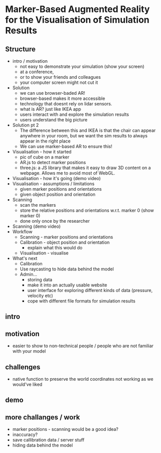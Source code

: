 # Marker-Based Augmented Reality for the Visualisation of Simulation Results

## Structure
- intro / motivation
	- not easy to demonstrate your simulation (show your screen)
	- at a conference, 
	- or to show your friends and colleagues
	- your computer screen might not cut it
- Solution
	- we can use browser-baded AR!
	- browser-based makes it more accessible
	- technology that doesnt rely on lidar sensors.
	- what is AR? just like IKEA app
	- users interact with and explore the simulation results 
	- users understand the big picture
- Solution pt 2
	- The difference between this and IKEA is that the chair can appear anywhere in your room, but we want the sim results to always appear in the right place
	- We can use marker-based AR to ensure this!
- Visualisation - how it started
	- pic of cube on a marker
	- AR.js to detect marker positions
	- three.js: a JS library that makes it easy to draw 3D content on a webpage. Allows me to avoid most of WebGL.
- Visualisation - how it's going (demo video)
- Visualisation - assumptions / limitations
	- given marker positions and orientations
	- given object position and orientation
- Scanning
	- scan the markers 
	- store the relative positions and orientations w.r.t. marker 0 (show marker 0)
	- done only once by the researcher
- Scanning (demo video)
- Workflow
	- Scanning - marker positions and orientations
	- Calibration - object position and orientation
		- explain what this would do
	- Visualisation - visualise
- What's next
	- Calibration
	- Use raycasting to hide data behind the model
	- Admin...
		- storing data
		- make it into an actually usable website
		- user interface for exploring different kinds of data (pressure, velocity etc)
		- cope with different file formats for simulation results

## intro
## motivation
- easier to show to non-technical people / people who are not familiar with your model

## challenges
- native function to preserve the world coordinates not working as we would've liked

## demo
## more challanges / work
- marker positions - scanning would be a good idea?
- inaccuracy?
- save callibration data / server stuff
- hiding data behind the model

